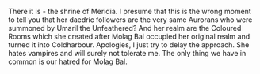 There it is - the shrine of Meridia. I presume that this is the wrong moment to tell you that her daedric followers are the very same Aurorans who were summoned by
Umaril the Unfeathered? And her realm are the Coloured Rooms which she created after Molag Bal occupied her original realm and turned it into Coldharbour. Apologies,
I just try to delay the approach. She hates vampires and will surely not tolerate me. The only thing we have in common is our hatred for Molag Bal.

